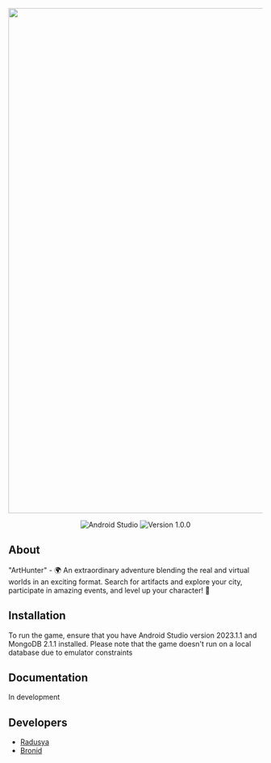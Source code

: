 <p align="center">
      <img src="https://i.ibb.co/Rv9PZWB/2024-01-16-01-01-10.jpg" width="1000">
</p>

<p align="center">
   <img src="https://img.shields.io/badge/Android%20Studio-brightgreen" alt="Android Studio">
   <img src="https://img.shields.io/badge/Version-v1.0.0-blue" alt="Version 1.0.0">
</p>

## About
"ArtHunter" - 🌍 An extraordinary adventure blending the real and virtual worlds in an exciting format. Search for artifacts and explore your city, participate in amazing events, and level up your character! 🏹

## Installation
To run the game, ensure that you have Android Studio version 2023.1.1 and MongoDB 2.1.1 installed. 
Please note that the game doesn't run on a local database due to emulator constraints

## Documentation
In development

## Developers
- [Radusya](https://github.com/Radusya)
- [Bronid](https://github.com/Bronid)
